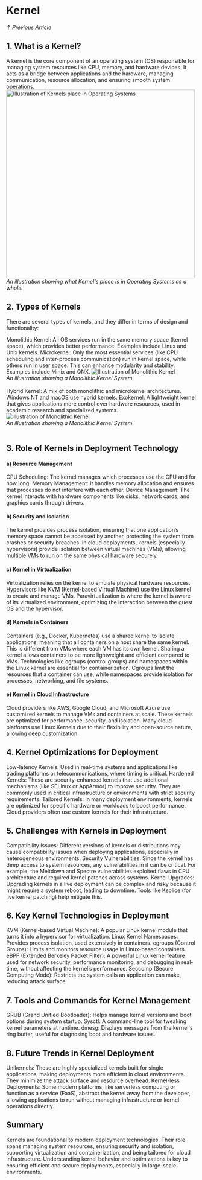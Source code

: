# Kernel
*[↑ Previous Article](./README.md)*

## 1. What is a Kernel?

A kernel is the core component of an operating system (OS) responsible for managing system resources like CPU, memory, and hardware devices. It acts as a bridge between applications and the hardware, managing communication, resource allocation, and ensuring smooth system operations.
<br>
<img src="https://upload.wikimedia.org/wikipedia/commons/thumb/8/8f/Kernel_Layout.svg/1200px-Kernel_Layout.svg.png" alt="Illustration of Kernels place in Operating Systems" width="500"/>
<br>
*An illustration showing what Kernel's place is in Operating Systems as a whole.*
<br>
## 2. Types of Kernels
There are several types of kernels, and they differ in terms of design and functionality:

Monolithic Kernel: All OS services run in the same memory space (kernel space), which provides better performance. Examples include Linux and Unix kernels.
Microkernel: Only the most essential services (like CPU scheduling and inter-process communication) run in kernel space, while others run in user space. This can enhance modularity and stability. Examples include Minix and QNX.
![Illustration of Monolithic Kernel](https://javatpoint-images.s3.eu-north-1.amazonaws.com/operating-system/images/monolithic-structure-of-operating-system.png)
<br>
*An illustration showing a Monolithic Kernel System.*
<br><br>
Hybrid Kernel: A mix of both monolithic and microkernel architectures. Windows NT and macOS use hybrid kernels.
Exokernel: A lightweight kernel that gives applications more control over hardware resources, used in academic research and specialized systems.
![Illustration of Monolithic Kernel](https://upload.wikimedia.org/wikipedia/commons/thumb/5/5d/Windows_2000_architecture.svg/275px-Windows_2000_architecture.svg.png)
<br>
*An illustration showing a Monolithic Kernel System.*
<br><br>
## 3. Role of Kernels in Deployment Technology
#### a) Resource Management
CPU Scheduling: The kernel manages which processes use the CPU and for how long.
Memory Management: It handles memory allocation and ensures that processes do not interfere with each other.
Device Management: The kernel interacts with hardware components like disks, network cards, and graphics cards through drivers.
#### b) Security and Isolation
The kernel provides process isolation, ensuring that one application’s memory space cannot be accessed by another, protecting the system from crashes or security breaches.
In cloud deployments, kernels (especially hypervisors) provide isolation between virtual machines (VMs), allowing multiple VMs to run on the same physical hardware securely.
#### c) Kernel in Virtualization
Virtualization relies on the kernel to emulate physical hardware resources. Hypervisors like KVM (Kernel-based Virtual Machine) use the Linux kernel to create and manage VMs.
Paravirtualization is where the kernel is aware of its virtualized environment, optimizing the interaction between the guest OS and the hypervisor.
#### d) Kernels in Containers
Containers (e.g., Docker, Kubernetes) use a shared kernel to isolate applications, meaning that all containers on a host share the same kernel.
This is different from VMs where each VM has its own kernel. Sharing a kernel allows containers to be more lightweight and efficient compared to VMs.
Technologies like cgroups (control groups) and namespaces within the Linux kernel are essential for containerization. Cgroups limit the resources that a container can use, while namespaces provide isolation for processes, networking, and file systems.
#### e) Kernel in Cloud Infrastructure
Cloud providers like AWS, Google Cloud, and Microsoft Azure use customized kernels to manage VMs and containers at scale. These kernels are optimized for performance, security, and isolation.
Many cloud platforms use Linux Kernels due to their flexibility and open-source nature, allowing deep customization.
## 4. Kernel Optimizations for Deployment
Low-latency Kernels: Used in real-time systems and applications like trading platforms or telecommunications, where timing is critical.
Hardened Kernels: These are security-enhanced kernels that use additional mechanisms (like SELinux or AppArmor) to improve security. They are commonly used in critical infrastructure or environments with strict security requirements.
Tailored Kernels: In many deployment environments, kernels are optimized for specific hardware or workloads to boost performance. Cloud providers often use custom kernels for their infrastructure.
## 5. Challenges with Kernels in Deployment
Compatibility Issues: Different versions of kernels or distributions may cause compatibility issues when deploying applications, especially in heterogeneous environments.
Security Vulnerabilities: Since the kernel has deep access to system resources, any vulnerabilities in it can be critical. For example, the Meltdown and Spectre vulnerabilities exploited flaws in CPU architecture and required kernel patches across systems.
Kernel Upgrades: Upgrading kernels in a live deployment can be complex and risky because it might require a system reboot, leading to downtime. Tools like Ksplice (for live kernel patching) help mitigate this.
## 6. Key Kernel Technologies in Deployment
KVM (Kernel-based Virtual Machine): A popular Linux kernel module that turns it into a hypervisor for virtualization.
Linux Kernel Namespaces: Provides process isolation, used extensively in containers.
cgroups (Control Groups): Limits and monitors resource usage in Linux-based containers.
eBPF (Extended Berkeley Packet Filter): A powerful Linux kernel feature used for network security, performance monitoring, and debugging in real-time, without affecting the kernel’s performance.
Seccomp (Secure Computing Mode): Restricts the system calls an application can make, reducing attack surface.
## 7. Tools and Commands for Kernel Management
GRUB (Grand Unified Bootloader): Helps manage kernel versions and boot options during system startup.
Sysctl: A command-line tool for tweaking kernel parameters at runtime.
dmesg: Displays messages from the kernel's ring buffer, useful for diagnosing boot and hardware issues.
## 8. Future Trends in Kernel Deployment
Unikernels: These are highly specialized kernels built for single applications, making deployments more efficient in cloud environments. They minimize the attack surface and resource overhead.
Kernel-less Deployments: Some modern platforms, like serverless computing or function as a service (FaaS), abstract the kernel away from the developer, allowing applications to run without managing infrastructure or kernel operations directly.
## Summary
Kernels are foundational to modern deployment technologies. Their role spans managing system resources, ensuring security and isolation, supporting virtualization and containerization, and being tailored for cloud infrastructure. Understanding kernel behavior and optimizations is key to ensuring efficient and secure deployments, especially in large-scale environments.
